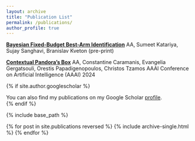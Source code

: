 ```yaml
---
layout: archive
title: "Publication List"
permalink: /publications/
author_profile: true
---
```




[**Bayesian Fixed-Budget Best-Arm Identification**](https://arxiv.org/abs/2211.08572)
AA, Sumeet Katariya, Sujay Sanghavi, Branislav Kveton
(pre-print)

[**Contextual Pandora’s Box**](https://arxiv.org/abs/2205.13114)
AA, Constantine Caramanis, Evangelia Gergatsouli, Orestis Papadigenopoulos, Christos Tzamos
AAAI Conference on Artificial Intelligence (AAAI) 2024





{% if site.author.googlescholar %}
  <div class="wordwrap">You can also find my publications on my Google Scholar <a href="{{site.author.googlescholar}}">profile</a>.</div>
{% endif %}

{% include base_path %}

{% for post in site.publications reversed %}
  {% include archive-single.html %}
{% endfor %}
